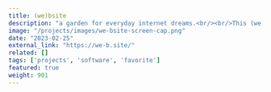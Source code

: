 ```yaml
---
title: (we)bsite
description: "a garden for everyday internet dreams.<br/><br/>This (we)bsite is a space for the community to cultivate, nourish, and grow, centered around internet hopes."
image: "/projects/images/we-bsite-screen-cap.png"
date: "2023-02-25"
external_link: "https://we-b.site/"
related: []
tags: ['projects', 'software', 'favorite']
featured: true
weight: 901
---
```

